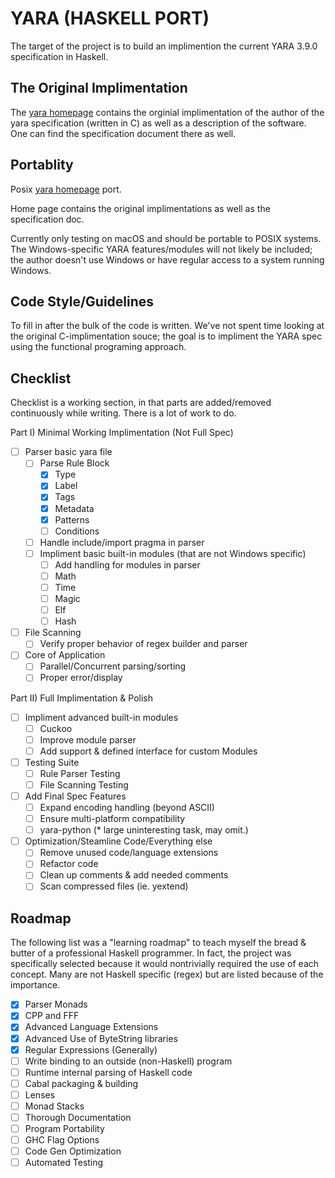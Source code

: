 # YARA (HASKELL PORT)
The target of the project is to build an implimention the current YARA 3.9.0 specification in Haskell.

## The Original Implimentation

The [yara homepage](https://virustotal.github.io/yara/) contains the orginial implimentation of the author of the yara specification (written in C) as well as a description of the software. One can find the specification document there as well.

## Portablity

Posix [yara homepage](https://virustotal.github.io/yara/) port. 

Home page contains the original implimentations as well as the specification doc. 

Currently only testing on macOS and should be portable to POSIX systems. The Windows-specific YARA features/modules will not likely be included; the author doesn't use Windows or have regular access to a system running Windows.

## Code Style/Guidelines

To fill in after the bulk of the code is written. We've not spent time looking at the original C-implimentation souce; the goal is to impliment the YARA spec using the functional programing approach.

## Checklist

Checklist is a working section, in that parts are added/removed continuously while writing. There is a lot of work to do.

Part I) Minimal Working Implimentation (Not Full Spec)
- [ ] Parser basic yara file
  - [ ] Parse Rule Block
    - [X] Type
    - [x] Label
    - [X] Tags
    - [X] Metadata
    - [X] Patterns
    - [ ] Conditions
  - [ ] Handle include/import pragma in parser
  - [ ] Impliment basic built-in modules (that are not Windows specific)
    - [ ] Add handling for modules in parser
    - [ ] Math
    - [ ] Time
    - [ ] Magic
    - [ ] Elf
    - [ ] Hash
- [ ] File Scanning
  - [ ] Verify proper behavior of regex builder and parser
- [ ] Core of Application
  - [ ] Parallel/Concurrent parsing/sorting
  - [ ] Proper error/display

Part II) Full Implimentation & Polish
- [ ] Impliment advanced built-in modules
  - [ ] Cuckoo
  - [ ] Improve module parser
  - [ ] Add support & defined interface for custom Modules
- [ ] Testing Suite
  - [ ] Rule Parser Testing
  - [ ] File Scanning Testing
- [ ] Add Final Spec Features
  - [ ] Expand encoding handling (beyond ASCII)
  - [ ] Ensure multi-platform compatibility
  - [ ] yara-python (* large uninteresting task, may omit.)
- [ ] Optimization/Steamline Code/Everything else
  - [ ] Remove unused code/language extensions
  - [ ] Refactor code
  - [ ] Clean up comments & add needed comments
  - [ ] Scan compressed files (ie. yextend)

## Roadmap

The following list was a "learning roadmap" to teach myself the bread & butter of a professional Haskell programmer. In fact, the project was specifically selected because it would nontrivially required the use of each concept. Many are not Haskell specific (regex) but are listed because of the importance.

- [x] Parser Monads
- [x] CPP and FFF
- [x] Advanced Language Extensions
- [x] Advanced Use of ByteString libraries
- [x] Regular Expressions (Generally)
- [ ] Write binding to an outside (non-Haskell) program
- [ ] Runtime internal parsing of Haskell code
- [ ] Cabal packaging & building
- [ ] Lenses
- [ ] Monad Stacks
- [ ] Thorough Documentation
- [ ] Program Portability
- [ ] GHC Flag Options
- [ ] Code Gen Optimization
- [ ] Automated Testing

